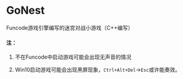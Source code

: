 # GoNest
Funcode游戏引擎编写的迷宫对战小游戏（C++编写）
#### 注：
1. 不在Funcode中启动游戏可能会出现无声音的情况

2. Win10启动游戏可能会出现黑屏现象，<code>Ctrl+Alt+Del</code>-><code>Esc</code>或许能奏效。
